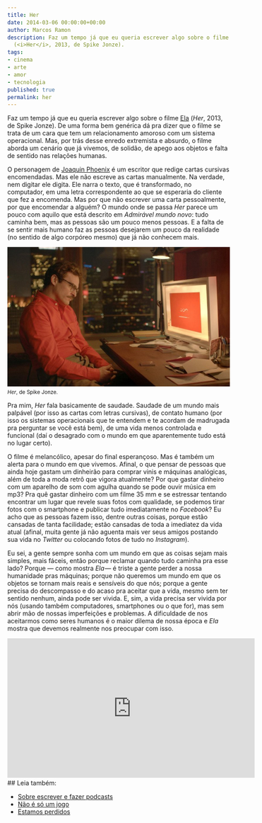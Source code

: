 ```yaml
---
title: Her
date: 2014-03-06 00:00:00+00:00
author: Marcos Ramon
description: Faz um tempo já que eu queria escrever algo sobre o filme [Ela](https://www.imdb.com/title/tt1798709/)
  (<i>Her</i>, 2013, de Spike Jonze).
tags:
- cinema
- arte
- amor
- tecnologia
published: true
permalink: her
---
```

Faz um tempo já que eu queria escrever algo sobre o filme [Ela](https://www.imdb.com/title/tt1798709/) (<i>Her</i>, 2013, de Spike Jonze). De uma forma bem genérica dá pra dizer que o filme se trata de um cara que tem um relacionamento amoroso com um sistema operacional. Mas, por trás desse enredo extremista e absurdo, o filme aborda um cenário que já vivemos, de solidão, de apego aos objetos e falta de sentido nas relações humanas.

O personagem de [Joaquin Phoenix](https://pt.wikipedia.org/wiki/Joaquin_Phoenix) é um escritor que redige cartas cursivas encomendadas. Mas ele não escreve as cartas manualmente. Na verdade, nem digitar ele digita. Ele narra o texto, que é transformado, no computador, em uma letra correspondente ao que se esperaria do cliente que fez a encomenda. Mas por que não escrever uma carta pessoalmente, por que encomendar a alguém? O mundo onde se passa <i>Her</i> parece um pouco com aquilo que está descrito em <i>Admirável mundo novo</i>: tudo caminha bem, mas as pessoas são um pouco menos pessoas. E a falta de se sentir mais humano faz as pessoas desejarem um pouco da realidade (no sentido de algo corpóreo mesmo) que já não conhecem mais.

<img src="/assets/img/her.jpeg">
<small><i>Her</i>, de Spike Jonze.</small>

Pra mim, <i>Her</i> fala basicamente de saudade. Saudade de um mundo mais palpável (por isso as cartas com letras cursivas), de contato humano (por isso os sistemas operacionais que te entendem e te acordam de madrugada pra perguntar se você está bem), de uma vida menos controlada e funcional (daí o desagrado com o mundo em que aparentemente tudo está no lugar certo).

O filme é melancólico, apesar do final esperançoso. Mas é também um alerta para o mundo em que vivemos. Afinal, o que pensar de pessoas que ainda hoje gastam um dinheirão para comprar vinis e máquinas analógicas, além de toda a moda retrô que vigora atualmente? Por que gastar dinheiro com um aparelho de som com agulha quando se pode ouvir música em mp3? Pra quê gastar dinheiro com um filme 35 mm e se estressar tentando encontrar um lugar que revele suas fotos com qualidade, se podemos tirar fotos com o smartphone e publicar tudo imediatamente no <i>Facebook</i>? Eu acho que as pessoas fazem isso, dentre outras coisas, porque estão cansadas de tanta facilidade; estão cansadas de toda a imediatez da vida atual (afinal, muita gente já não aguenta mais ver seus amigos postando sua vida no <i>Twitter</i> ou colocando fotos de tudo no <i>Instagram</i>).

Eu sei, a gente sempre sonha com um mundo em que as coisas sejam mais simples, mais fáceis, então porque reclamar quando tudo caminha pra esse lado? Porque — como mostra <i>Ela</i> — é triste a gente perder a nossa humanidade pras máquinas; porque não queremos um mundo em que os objetos se tornam mais reais e sensíveis do que nós; porque a gente precisa do descompasso e do acaso pra aceitar que a vida, mesmo sem ter sentido nenhum, ainda pode ser vivida. E, sim, a vida precisa ser vivida por nós (usando também computadores, smartphones ou o que for), mas sem abrir mão de nossas imperfeições e problemas. A dificuldade de nos aceitarmos como seres humanos é o maior dilema de nossa época e <i>Ela</i> mostra que devemos realmente nos preocupar com isso.

<iframe width="560" height="315" src="https://www.youtube.com/embed/XsQqMwacZQw" frameborder="0" allow="accelerometer; autoplay; encrypted-media; gyroscope; picture-in-picture" allowfullscreen></iframe><div class="leia-tambem" markdown="1">
## Leia também:

- <a href="/sobre-escrever-e-fazer-podcasts">Sobre escrever e fazer podcasts</a>
- <a href="/nao-e-so-um-jogo">Não é só um jogo</a>
- <a href="/estamos-perdidos">Estamos perdidos</a>
</div>